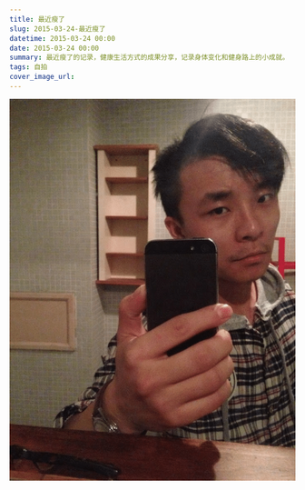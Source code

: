 ```yaml
---
title: 最近瘦了
slug: 2015-03-24-最近瘦了
datetime: 2015-03-24 00:00
date: 2015-03-24 00:00
summary: 最近瘦了的记录，健康生活方式的成果分享，记录身体变化和健身路上的小成就。
tags: 自拍
cover_image_url: 
---
```

![34202-0vdu14t1qnu.png](../assets/2019/09/3365210783.png)